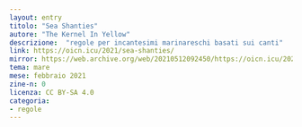 ```yaml
---
layout: entry
titolo: "Sea Shanties"
autore: "The Kernel In Yellow"
descrizione:  "regole per incantesimi marinareschi basati sui canti"
link: https://oicn.icu/2021/sea-shanties/
mirror: https://web.archive.org/web/20210512092450/https://oicn.icu/2021/sea-shanties/
tema: mare
mese: febbraio 2021
zine-n: 0
licenza: CC BY-SA 4.0
categoria:
- regole
---
```

